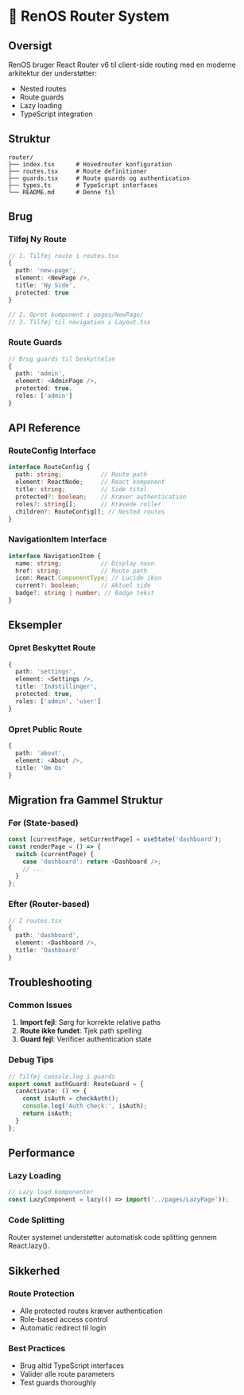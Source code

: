 # 🚀 RenOS Router System

## Oversigt
RenOS bruger React Router v6 til client-side routing med en moderne arkitektur der understøtter:
- Nested routes
- Route guards
- Lazy loading
- TypeScript integration

## Struktur
```
router/
├── index.tsx      # Hovedrouter konfiguration
├── routes.tsx     # Route definitioner
├── guards.tsx     # Route guards og authentication
├── types.ts       # TypeScript interfaces
└── README.md      # Denne fil
```

## Brug

### Tilføj Ny Route
```typescript
// 1. Tilføj route i routes.tsx
{
  path: 'new-page',
  element: <NewPage />,
  title: 'Ny Side',
  protected: true
}

// 2. Opret komponent i pages/NewPage/
// 3. Tilføj til navigation i Layout.tsx
```

### Route Guards
```typescript
// Brug guards til beskyttelse
{
  path: 'admin',
  element: <AdminPage />,
  protected: true,
  roles: ['admin']
}
```

## API Reference

### RouteConfig Interface
```typescript
interface RouteConfig {
  path: string;           // Route path
  element: ReactNode;     // React komponent
  title: string;          // Side titel
  protected?: boolean;    // Kræver authentication
  roles?: string[];       // Krævede roller
  children?: RouteConfig[]; // Nested routes
}
```

### NavigationItem Interface
```typescript
interface NavigationItem {
  name: string;           // Display navn
  href: string;           // Route path
  icon: React.ComponentType; // Lucide ikon
  current?: boolean;      // Aktuel side
  badge?: string | number; // Badge tekst
}
```

## Eksempler

### Opret Beskyttet Route
```typescript
{
  path: 'settings',
  element: <Settings />,
  title: 'Indstillinger',
  protected: true,
  roles: ['admin', 'user']
}
```

### Opret Public Route
```typescript
{
  path: 'about',
  element: <About />,
  title: 'Om Os'
}
```

## Migration fra Gammel Struktur

### Før (State-based)
```typescript
const [currentPage, setCurrentPage] = useState('dashboard');
const renderPage = () => {
  switch (currentPage) {
    case 'dashboard': return <Dashboard />;
    // ...
  }
};
```

### Efter (Router-based)
```typescript
// I routes.tsx
{
  path: 'dashboard',
  element: <Dashboard />,
  title: 'Dashboard'
}
```

## Troubleshooting

### Common Issues
1. **Import fejl**: Sørg for korrekte relative paths
2. **Route ikke fundet**: Tjek path spelling
3. **Guard fejl**: Verificer authentication state

### Debug Tips
```typescript
// Tilføj console.log i guards
export const authGuard: RouteGuard = {
  canActivate: () => {
    const isAuth = checkAuth();
    console.log('Auth check:', isAuth);
    return isAuth;
  }
};
```

## Performance

### Lazy Loading
```typescript
// Lazy load komponenter
const LazyComponent = lazy(() => import('../pages/LazyPage'));
```

### Code Splitting
Router systemet understøtter automatisk code splitting gennem React.lazy().

## Sikkerhed

### Route Protection
- Alle protected routes kræver authentication
- Role-based access control
- Automatic redirect til login

### Best Practices
- Brug altid TypeScript interfaces
- Valider alle route parameters
- Test guards thoroughly
